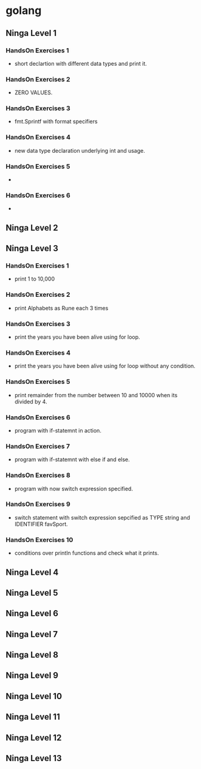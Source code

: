 # golang

## Ninga Level 1

### HandsOn Exercises 1
- short declartion with different data types and print it.

### HandsOn Exercises 2
- ZERO VALUES.

### HandsOn Exercises 3
- fmt.Sprintf with format specifiers

### HandsOn Exercises 4
- new data type declaration underlying int and usage.

### HandsOn Exercises 5
-

### HandsOn Exercises 6
-


## Ninga Level 2


## Ninga Level 3

### HandsOn Exercises 1
- print 1 to 10,000

### HandsOn Exercises 2
- print Alphabets as Rune each 3 times

### HandsOn Exercises 3
- print the years you have been alive using for loop.

### HandsOn Exercises 4
- print the years you have been alive using for loop without any condition.

### HandsOn Exercises 5
- print remainder from the number between 10 and 10000 when its divided by 4.

### HandsOn Exercises 6
- program with if-statemnt in action.

### HandsOn Exercises 7
- program with if-statemnt with else if and else.

### HandsOn Exercises 8
- program with now switch expression specified.

### HandsOn Exercises 9
- switch statement with switch expression sepcified as TYPE string and IDENTIFIER favSport.

### HandsOn Exercises 10
- conditions over println functions and check what it prints.

## Ninga Level 4


## Ninga Level 5


## Ninga Level 6


## Ninga Level 7


## Ninga Level 8


## Ninga Level 9


## Ninga Level 10


## Ninga Level 11


## Ninga Level 12


## Ninga Level 13




